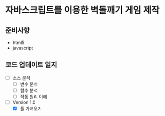 # 자바스크립트를 이용한 벽돌깨기 게임 제작

## 준비사항
- html5
- javascript

## 코드 업데이트 일지
- [ ] 소스 분석
    - [ ] 변수 분석
    - [ ] 함수 분석
    - [ ] 작동 원리 이해
- [ ] Version 1.0
    - [X] 틀 가져오기
